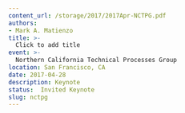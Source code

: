 ```yaml
---
content_url: /storage/2017/2017Apr-NCTPG.pdf
authors:
- Mark A. Matienzo
title: >-
  Click to add title
event: >-
  Northern California Technical Processes Group
location: San Francisco, CA
date: 2017-04-28
description: Keynote
status:  Invited Keynote
slug: nctpg
---
```

